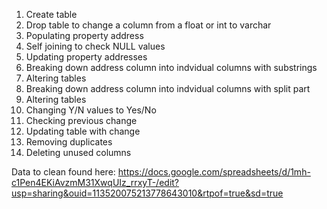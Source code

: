 1. Create table
2. Drop table to change a column from a float or int to varchar
3. Populating property address
4. Self joining to check NULL values
5. Updating property addresses
6. Breaking down address column into indvidual columns with substrings
7. Altering tables
8. Breaking down address column into indvidual columns with split part
9. Altering tables
10. Changing Y/N values to Yes/No
11. Checking previous change
12. Updating table with change
13. Removing duplicates
14. Deleting unused columns

Data to clean found here: https://docs.google.com/spreadsheets/d/1mh-c1Pen4EKiAvzmM31XwqUIz_rrxyT-/edit?usp=sharing&ouid=113520075213778643010&rtpof=true&sd=true
